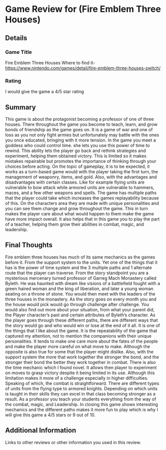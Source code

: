 # Game Review for (Fire Emblem Three Houses)

## Details

### Game Title
Fire Emblem Three Houses
Where to find it- https://www.nintendo.com/games/detail/fire-emblem-three-houses-switch/

### Rating

I would give the game a 4/5 star rating
## Summary

This game is about the protagonist becoming a professor of one of three houses. There throughout the game you become to teach, learn, and grow bonds of friendship as the game goes on. 
It is a game of war and one of loss as you not only fight armies but unfortunately may battle with the ones you once educated, bringing with it more tension. In the game you meet a goddess who could control time. she lets you use this power of time to rewind. This ability lets the player go back and rethink strategies and experiment, helping them obtained victory. 
This is limited so it makes mistakes repairable but promotes the importance of thinking through your choices before acting. On the topic of gameplay, it is to be expected, it works as a turn-based game would with the player taking the first turn, the management of weaponry, items, and gold. Also, with the advantages and disadvantages with certain classes.
Like for example flying units are vulnerable to bow attack while armored units are vulnerable to hammers, maces, and a few other weapons and spells. The game has multiple paths that the player could take which increases the games replayability because of this. On the characters area they are made with unique personalities and you can see them change and grow throughout the game. This in turn makes the player care about what would happen to them make the game have more impact overall. It also helps that in this game you to play the part of a teacher, helping them grow their abilities in combat, magic, and leadership.

## Final Thoughts

Fire emblem three houses has much of its same mechanics as the games before it. From the support system to the units. Yet one of the things that it has is the power of time system and the 3 multiple paths and 1 alternate route that the player can traverse. 
From the story standpoint you are a mysterious mercenary turned professor of Garreg Mach Monastery called Byleth. He was haunted with dream like visions of a battlefield fought with a green haired woman and the king of liberation, and later a young woman seating on a throne of stone. 
You would then meet with the leaders of the three houses in the monastery.  As the story goes on every month you and the house would pick would go through challenge after challenge. You would also find out more about your situation, from what your parent did, the Player character’s past and certain attributes of Byleth’s character. As the player goes through these different paths, there are different ways that the story would go and who would win or lose at the end of it all. 
It is one of the things that I like about the game. It is the repeatability of the game that captured my attention, not to mention the companions with their unique personalities. It tends to make one care more about the fates of the people and make the player more careful on what move to make. Although the opposite is also true for some that the player might dislike. Also, with the support system the more that work together the stronger the bond, and the stronger their bond the better they work together in combat.
 There is also the time mechanic which I found novel. It allows then player to experiment on moves to grasp victory despite it being limited in its use. Although this limitation makes it more of a challenge especially in higher difficulties. Speaking of which, the combat is straightforward. There are different types of units from the flying type to armored knights. Depending on which units is taught in their skills they can excel in that class becoming stronger as a result. As a professor you teach your students everything from the way of the combat, magic, and Leadership.
In closing this game shows interesting mechanics and the different paths makes it more fun to play which is why I will give this game a 4/5 stars or 9 out of 10.


## Additional Information

Links to other reviews or other information you used in this review.
